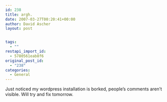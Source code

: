 ```yaml
---
id: 238
title: argh.
date: 2007-03-27T00:20:41+00:00
author: David Ascher
layout: post


tags:
  - ""
restapi_import_id:
  - 5780561eab8f6
original_post_id:
  - "238"
categories:
  - General
---
```

Just noticed my wordpress installation is borked, people&#8217;s comments aren&#8217;t visible. Will try and fix tomorrow.